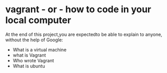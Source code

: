 # vagrant - or - how to code in your local computer
At the end of this project,you are expectedto be able to explain to anyone, without the help of Google:

* What is a virtual machine
* what is Vagrant
* Who wrote Vagrant
* What is ubuntu
